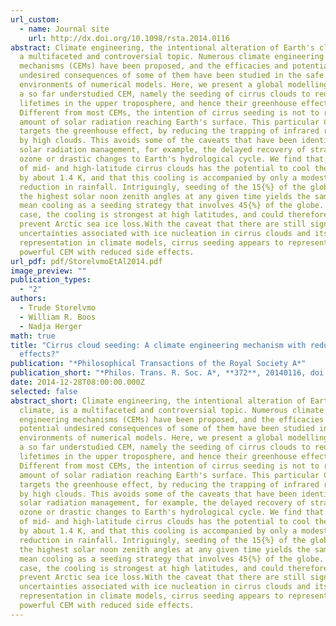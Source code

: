 ```yaml
---
url_custom:
  - name: Journal site
    url: http://dx.doi.org/10.1098/rsta.2014.0116
abstract: Climate engineering, the intentional alteration of Earth's climate, is
  a multifaceted and controversial topic. Numerous climate engineering
  mechanisms (CEMs) have been proposed, and the efficacies and potential
  undesired consequences of some of them have been studied in the safe
  environments of numerical models. Here, we present a global modelling study of
  a so far understudied CEM, namely the seeding of cirrus clouds to reduce their
  lifetimes in the upper troposphere, and hence their greenhouse effect.
  Different from most CEMs, the intention of cirrus seeding is not to reduce the
  amount of solar radiation reaching Earth's surface. This particular CEM rather
  targets the greenhouse effect, by reducing the trapping of infrared radiation
  by high clouds. This avoids some of the caveats that have been identified for
  solar radiation management, for example, the delayed recovery of stratospheric
  ozone or drastic changes to Earth's hydrological cycle. We find that seeding
  of mid- and high-latitude cirrus clouds has the potential to cool the planet
  by about 1.4 K, and that this cooling is accompanied by only a modest
  reduction in rainfall. Intriguingly, seeding of the 15{%} of the globe with
  the highest solar noon zenith angles at any given time yields the same global
  mean cooling as a seeding strategy that involves 45{%} of the globe. In either
  case, the cooling is strongest at high latitudes, and could therefore serve to
  prevent Arctic sea ice loss.With the caveat that there are still significant
  uncertainties associated with ice nucleation in cirrus clouds and its
  representation in climate models, cirrus seeding appears to represent a
  powerful CEM with reduced side effects.
url_pdf: pdf/StorelvmoEtAl2014.pdf
image_preview: ""
publication_types:
  - "2"
authors:
  - Trude Storelvmo
  - William R. Boos
  - Nadja Herger
math: true
title: "Cirrus cloud seeding: A climate engineering mechanism with reduced side
  effects?"
publication: "*Philosophical Transactions of the Royal Society A*"
publication_short: "*Philos. Trans. R. Soc. A*, **372**, 20140116, doi:10.1098/rsta.2014.0116"
date: 2014-12-28T08:00:00.000Z
selected: false
abstract_short: Climate engineering, the intentional alteration of Earth's
  climate, is a multifaceted and controversial topic. Numerous climate
  engineering mechanisms (CEMs) have been proposed, and the efficacies and
  potential undesired consequences of some of them have been studied in the safe
  environments of numerical models. Here, we present a global modelling study of
  a so far understudied CEM, namely the seeding of cirrus clouds to reduce their
  lifetimes in the upper troposphere, and hence their greenhouse effect.
  Different from most CEMs, the intention of cirrus seeding is not to reduce the
  amount of solar radiation reaching Earth's surface. This particular CEM rather
  targets the greenhouse effect, by reducing the trapping of infrared radiation
  by high clouds. This avoids some of the caveats that have been identified for
  solar radiation management, for example, the delayed recovery of stratospheric
  ozone or drastic changes to Earth's hydrological cycle. We find that seeding
  of mid- and high-latitude cirrus clouds has the potential to cool the planet
  by about 1.4 K, and that this cooling is accompanied by only a modest
  reduction in rainfall. Intriguingly, seeding of the 15{%} of the globe with
  the highest solar noon zenith angles at any given time yields the same global
  mean cooling as a seeding strategy that involves 45{%} of the globe. In either
  case, the cooling is strongest at high latitudes, and could therefore serve to
  prevent Arctic sea ice loss.With the caveat that there are still significant
  uncertainties associated with ice nucleation in cirrus clouds and its
  representation in climate models, cirrus seeding appears to represent a
  powerful CEM with reduced side effects.
---
```

